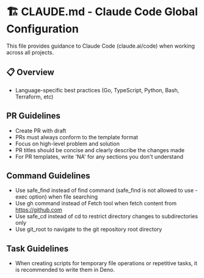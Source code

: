 # 🏗️ CLAUDE.md - Claude Code Global Configuration

This file provides guidance to Claude Code (claude.ai/code) when working across all projects.

## 📋 Overview

- Language-specific best practices (Go, TypeScript, Python, Bash, Terraform, etc)

## PR Guidelines

- Create PR with draft
- PRs must always conform to the template format
- Focus on high-level problem and solution
- PR titles should be concise and clearly describe the changes made
- For PR templates, write 'NA' for any sections you don't understand

## Command Guidelines

- Use safe_find instead of find command (safe_find is not allowed to use -exec option) when file searching
- Use gh command instead of Fetch tool when fetch content from <https://github.com>
- Use safe_cd instead of cd to restrict directory changes to subdirectories only
- Use git_root to navigate to the git repository root directory

## Task Guidelines

- When creating scripts for temporary file operations or repetitive tasks, it is recommended to write them in Deno.
